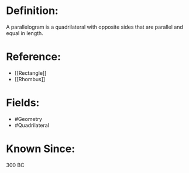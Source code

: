 

# Definition:
A parallelogram is a quadrilateral with opposite sides that are parallel and equal in length.

# Reference:
- [[Rectangle]]
- [[Rhombus]]

# Fields: 
- #Geometry
- #Quadrilateral

# Known Since:
300 BC

